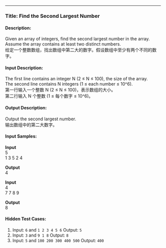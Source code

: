
---

### Title: Find the Second Largest Number

#### Description:  
Given an array of integers, find the second largest number in the array. Assume the array contains at least two distinct numbers.  
给定一个整数数组，找出数组中第二大的数字。假设数组中至少有两个不同的数字。

#### Input Description:  
The first line contains an integer N (2 ≤ N ≤ 100), the size of the array.  
The second line contains N integers (1 ≤ each number ≤ 10^6).  
第一行输入一个整数 N (2 ≤ N ≤ 100)，表示数组的大小。  
第二行输入 N 个整数 (1 ≤ 每个数字 ≤ 10^6)。

#### Output Description:  
Output the second largest number.  
输出数组中的第二大数字。

#### Input Samples:
**Input**  
5  
1 3 5 2 4  

**Output**  
4  

**Input**  
4  
7 7 8 9  

**Output**  
8  
#### Hidden Test Cases:
1. Input: `6` and `1 2 3 4 5 6` Output: `5`
2. Input: `3` and `9 1 8` Output: `8`
3. Input: `5` and `100 200 300 400 500` Output: `400`
